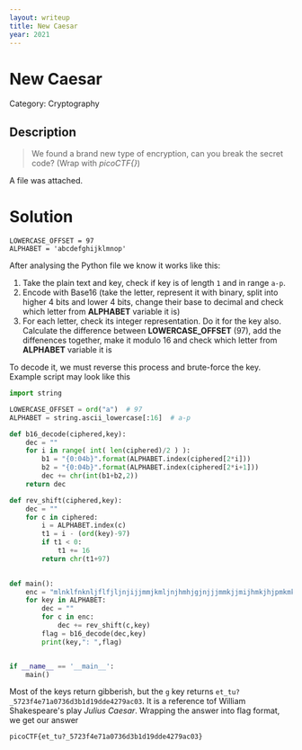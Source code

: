 ```yaml
---
layout: writeup
title: New Caesar
year: 2021
---
```

# New Caesar
Category: Cryptography

## Description

> We found a brand new type of encryption, can you break the secret code? (Wrap with *picoCTF{}*) 

A file was attached.  

# Solution

```
LOWERCASE_OFFSET = 97
ALPHABET = 'abcdefghijklmnop'
```
After analysing the Python file we know it works like this:
1. Take the plain text and key, check if key is of length `1` and in range `a-p`.
2. Encode with Base16 (take the letter, represent it with binary, split into higher 4 bits and lower 4 bits, change their base to decimal and check which letter from **ALPHABET** variable it is)
3. For each letter, check its integer representation. Do it for the key also. Calculate the difference between **LOWERCASE_OFFSET** (97), add the diffenences together, make it modulo 16 and check which letter from **ALPHABET** variable it is

To decode it, we must reverse this process and brute-force the key. Example script may look like this
```python
import string

LOWERCASE_OFFSET = ord("a")  # 97
ALPHABET = string.ascii_lowercase[:16]  # a-p

def b16_decode(ciphered,key):
    dec = ""
    for i in range( int( len(ciphered)/2 ) ):
        b1 = "{0:04b}".format(ALPHABET.index(ciphered[2*i]))
        b2 = "{0:04b}".format(ALPHABET.index(ciphered[2*i+1]))
        dec += chr(int(b1+b2,2))
    return dec

def rev_shift(ciphered,key):
    dec = ""
    for c in ciphered:
        i = ALPHABET.index(c)
        t1 = i - (ord(key)-97)
        if t1 < 0:
            t1 += 16
        return chr(t1+97)
        

def main():
    enc = "mlnklfnknljflfjljnjijjmmjkmljnjhmhjgjnjjjmmkjjmijhmkjhjpmkmkmljkjijnjpmhmjjgjj"
    for key in ALPHABET:
        dec = ""
        for c in enc:
            dec += rev_shift(c,key)
        flag = b16_decode(dec,key)
        print(key,": ",flag)


if __name__ == '__main__':
    main()

```
Most of the keys return gibberish, but the `g` key returns `et_tu?_5723f4e71a0736d3b1d19dde4279ac03`. It is a reference tof William Shakespeare's play *Julius Caesar*.
Wrapping the answer into flag format, we get our answer
```
picoCTF{et_tu?_5723f4e71a0736d3b1d19dde4279ac03}
``` 